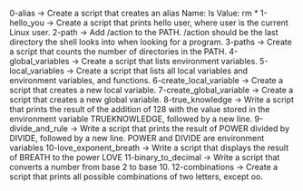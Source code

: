 0-alias -> Create a script that creates an alias Name: ls Value: rm *
1-hello_you -> Create a script that prints hello user, where user is the current Linux user.
2-path -> Add /action to the PATH. /action should be the last directory the shell looks into when looking for a program.
3-paths -> Create a script that counts the number of directories in the PATH.
4-global_variables -> Create a script that lists environment variables.
5-local_variables -> Create a script that lists all local variables and environment variables, and functions.
6-create_local_variable -> Create a script that creates a new local variable.
7-create_global_variable -> Create a script that creates a new global variable.
8-true_knowledge -> Write a script that prints the result of the addition of 128 with the value stored in the environment variable TRUEKNOWLEDGE, followed by a new line.
9-divide_and_rule -> Write a script that prints the result of POWER divided by DIVIDE, followed by a new line. POWER and DIVIDE are environment variables
10-love_exponent_breath -> Write a script that displays the result of BREATH to the power LOVE
11-binary_to_decimal -> Write a script that converts a number from base 2 to base 10.
12-combinations -> Create a script that prints all possible combinations of two letters, except oo.
